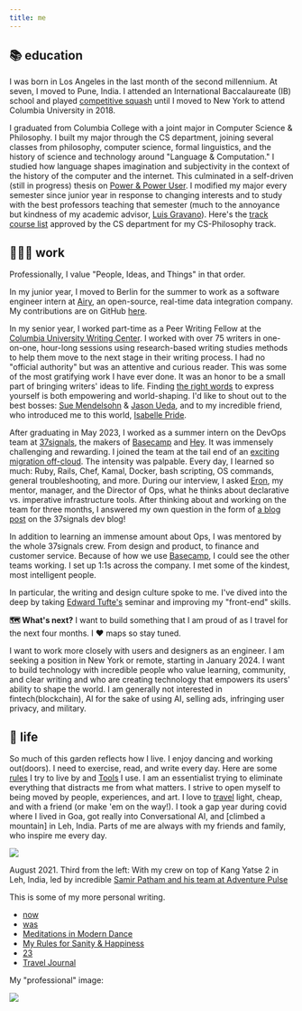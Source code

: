 ```yaml
---
title: me
---
```

## 📚 education
I was born in Los Angeles in the last month of the second millennium. At seven, I moved to Pune, India. I attended an International Baccalaureate (IB) school and played [competitive squash](https://youtu.be/BZ3n9XHfAy8?t=1637) until I moved to New York to attend Columbia University in 2018. 

I graduated from Columbia College with a joint major in Computer Science & Philosophy. I built my major through the CS department, joining several classes from philosophy, computer science, formal linguistics, and the history of science and technology around "Language & Computation." I studied how language shapes imagination and subjectivity in the context of the history of the computer and the internet. This culminated in a self-driven (still in progress) thesis on [Power & Power User](digital-garden/technology/Independent%20Study/Power%20&%20Power%20User%20-%20Prospectus.md). I modified my major every semester since junior year in response to changing interests and to study with the best professors teaching that semester (much to the annoyance but kindness of my academic advisor, [Luis Gravano]()). Here's the [track course list](media/columbia-cs-track.pdf) approved by the CS department for my CS-Philosophy track. 

## 🧑🏽‍💻 work
Professionally, I value "People, Ideas, and Things" in that order. 

In my junior year, I moved to Berlin for the summer to work as a software engineer intern at [Airy](https://airy.co/), an open-source, real-time data integration company. My contributions are on GitHub [here](https://github.com/airyhq/airy/pulls?q=is%3Aclosed+author%3Aarmanjindal). 

In my senior year, I worked part-time as a Peer Writing Fellow at the [Columbia University Writing Center](https://www.college.columbia.edu/core/node/4083).  I worked with over 75 writers in one-on-one, hour-long sessions using research-based writing studies methods to help them move to the next stage in their writing process. I had no "official authority" but was an attentive and curious reader. This was some of the most gratifying work I have ever done. It was an honor to be a small part of bringing writers' ideas to life. Finding [the right words](digital-garden/philosophy/Jugaad%20and%20the%20Power%20of%20the%20Right%20Word.md) to express yourself is both empowering and world-shaping. I'd like to shout out to the best bosses: [Sue Mendelsohn](https://english.columbia.edu/content/sue-mendelsohn) & [Jason Ueda](https://www.college.columbia.edu/core/uwp/writing-center/consultants#JasonU), and to my incredible friend, who introduced me to this world, [Isabelle Pride](https://www.linkedin.com/in/isabellepride/).

After graduating in May 2023, I worked as a summer intern on the DevOps team at [37signals](https://37signals.com/), the makers of [Basecamp](https://basecamp.com/) and [Hey](https://www.hey.com/).  It was immensely challenging and rewarding. I joined the team at the tail end of an [exciting migration off-cloud](https://basecamp.com/cloud-exit). The intensity was palpable. Every day, I learned so much: Ruby, Rails, Chef, Kamal, Docker, bash scripting, OS commands, general troubleshooting, and more. During our interview, I asked [Eron](https://dev.37signals.com/author/eron/), my mentor, manager, and the Director of Ops, what he thinks about declarative vs. imperative infrastructure tools. After thinking about and working on the team for three months, I answered my own question in the form of [a blog post](https://dev.37signals.com/leaning-imperative/) on the 37signals dev blog!

In addition to learning an immense amount about Ops, I was mentored by the whole 37signals crew. From design and product, to finance and customer service. Because of how we use [Basecamp](https://basecamp.com/), I could see the other teams working. I set up 1:1s across the company. I met some of the kindest, most intelligent people. 

In particular, the writing and design culture spoke to me. I've dived into the deep by taking [Edward Tufte's](https://www.edwardtufte.com/tufte/) seminar and improving my "front-end" skills. 

**🗺️ What's next?**
I want to build something that I am proud of as I travel for the next four months. I ❤️ maps so stay tuned. 

I want to work more closely with users and designers as an engineer. I am seeking a position in New York or remote, starting in January 2024. I want to build technology with incredible people who value learning, community, and clear writing and who are creating technology that empowers its users' ability to shape the world. I am generally not interested in fintech(blockchain), AI for the sake of using AI, selling ads, infringing user privacy, and military. 
## 🚀 life
So much of this garden reflects how I live. I enjoy dancing and working out(doors). I need to exercise, read, and write every day. Here are some [rules](digital-garden/My%20Rules%20for%20Sanity%20&%20Happiness.md) I try to live by and [Tools](digital-garden/Tools.md) I use. I am an essentialist trying to eliminate everything that distracts me from what matters. I strive to open myself to being moved by people, experiences, and art. I love to [travel](digital-garden/travel%20and%20life%20journal/Travel.md) light, cheap, and with a friend (or make 'em on the way!). I took a gap year during covid where I lived in Goa, got really into Conversational AI, and  [climbed a mountain] in Leh, India. Parts of me are always with my friends and family, who inspire me every day. 


![](media/kang-yatse.jpg)

August 2021. Third from the left: With my crew on top of Kang Yatse 2 in Leh, India, led by incredible [Samir Patham and his team at Adventure Pulse](https://adventure-pulse.com/)

This is some of my more personal writing.
- [now](digital-garden/now.md)
- [was](digital-garden/was.md)
- [Meditations in Modern Dance](digital-garden/Meditations%20on%20Modern%20Dance.md)
- [My Rules for Sanity & Happiness](digital-garden/My%20Rules%20for%20Sanity%20&%20Happiness.md)
- [23](private/23.md)
- [Travel Journal](digital-garden/travel%20and%20life%20journal/Travel.md)

My "professional" image: 

![ ](media/profesh-photo.jpeg)
